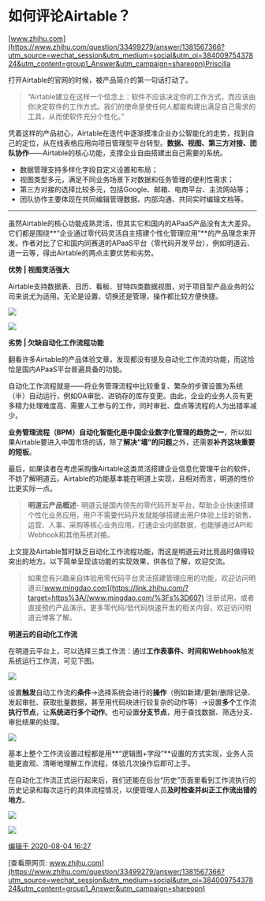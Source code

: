 # 如何评论Airtable？

[www.zhihu.com](https://www.zhihu.com/question/33499279/answer/1381567366?utm_source=wechat_session&utm_medium=social&utm_oi=38400975437824&utm_content=group1_Answer&utm_campaign=shareopn)Priscilla

打开Airtable的官网的时候，被产品简介的第一句话打动了。

> “Airtable建立在这样一个信念上：软件不应该决定你的工作方式，而应该由你决定软件的工作方式。我们的使命是使任何人都能构建出满足自己需求的工具，从而使软件充分个性化。”

凭着这样的产品初心，Airtable在迭代中逐渐摸准企业办公智能化的走势，找到自己的定位，从在线表格应用向项目管理型平台转型。**数据、视图、第三方对接、团队协作**——Airtable的核心功能，支撑企业自由搭建出自己需要的系统。

*   数据管理支持多样化字段自定义设置和布局；
*   视图类型多元，满足不同业务场景下对数据和任务管理的便利性需求；
*   第三方对接的选择比较多元，包括Google、邮箱、电商平台、主流网站等；
*   团队协作主要体现在共同编辑管理数据、内部沟通、共同实时编辑文档等。

* * *

虽然Airtable的核心功能成熟灵活，但其实它和国内的APaaS产品没有太大差异。它们都是围绕**“企业通过零代码灵活自主搭建个性化管理应用”**的产品理念来开发。作者对比了它和国内同赛道的APaaS平台（零代码开发平台），例如明道云、道一云等，得出Airtable的两点主要优势和劣势。

**优势 | 视图灵活强大**

Airtable支持数据表、日历、看板、甘特四类数据视图，对于项目型产品业务的公司来说尤为适用。无论是设置、切换还是管理，操作都比较方便快捷。

![](https://cubox.pro/c/filters:no_upscale()?imageUrl=https%3A%2F%2Fpic2.zhimg.com%2F50%2Fv2-9b8fd3e67b481adbf47c27b0e6f3a040_720w.jpg%3Fsource%3D1940ef5c)

![](https://cubox.pro/c/filters:no_upscale()?imageUrl=https%3A%2F%2Fpic3.zhimg.com%2F50%2Fv2-ab5d80a4e4b24e3b1f3ac6940cfce4ca_720w.jpg%3Fsource%3D1940ef5c)

**劣势 | 欠缺自动化工作流程功能**

翻看许多Airtable的产品体验文章，发现都没有提及自动化工作流的功能，而这恰恰是国内APaaS平台普遍具备的功能。

自动化工作流程就是——将业务管理流程中比较重复、繁杂的步骤设置为系统（半）自动运行，例如OA审批、进销存的库存变更。由此，企业的业务人员有更多精力处理难度高、需要人工参与的工作，同时审批、盘点等流程的人为出错率减少。

**业务管理流程（BPM）自动化智能化是中国企业数字化管理的趋势之一**，所以如果Airtable要进入中国市场的话，除了**解决“墙”的问题**之外，还需要**补齐这块重要的短板**。

最后，如果读者在考虑采购像Airtable这类灵活搭建企业信息化管理平台的软件，不妨了解明道云。Airtable的功能基本能在明道上实现，且相对而言，明道的性价比更实际一点。

> **明道云产品概述**-
> 明道云是国内领先的零代码开发平台，帮助企业快速搭建个性化业务应用，用户不需要代码开发就能够搭建出用户体验上佳的销售、运营、人事、采购等核心业务应用，打通企业内部数据，也能够通过API和Webhook和其他系统对接。

上文提及Airtable暂时缺乏自动化工作流程功能，而这是明道云对比竞品时做得较突出的地方。以下简单呈现该功能的实现效果，供各位了解，欢迎交流。

> 如果您有兴趣亲自体验用零代码平台灵活搭建管理应用的功能，欢迎访问明道云[www.mingdao.com](https://link.zhihu.com/?target=https%3A//www.mingdao.com/%3Fs%3D607) 注册试用，或者直接预约产品演示。更多零代码/低代码快速开发的相关内容，欢迎访问明道云博客了解。

**明道云的自动化工作流**

在明道云平台上，可以选择三类工作流：通过**工作表事件、时间和Webhook**触发系统运行工作流，可见下图。

![](https://cubox.pro/c/filters:no_upscale()?imageUrl=https%3A%2F%2Fpic1.zhimg.com%2F50%2Fv2-ad97d842006407381b9179732f6270a2_720w.jpg%3Fsource%3D1940ef5c)

设置**触发**自动工作流的**条件**→选择系统会进行的**操作**（例如新建/更新/删除记录、发起审批、获取批量数据，甚至用代码块进行较复杂的动作等）→设置**多个**工作流**执行节点**，让**系统进行多个动作**。也可设置**分支节点**，用于查找数据、筛选分支、审批结果的处理。

![](https://cubox.pro/c/filters:no_upscale()?imageUrl=https%3A%2F%2Fpic3.zhimg.com%2F50%2Fv2-0bd97a0b96cc95230a56b23d88f376ec_720w.jpg%3Fsource%3D1940ef5c)

基本上整个工作流设置过程都是用**“逻辑图+字段”**设置的方式实现，业务人员能更直观、清晰地理解工作流程，体验几次操作后即可上手。

在自动化工作流正式运行起来后，我们还能在后台“历史”页面里看到工作流执行的历史记录和每次运行的具体流程情况，以便管理人员**及时检查并纠正工作流出错的地方**。

![](https://cubox.pro/c/filters:no_upscale()?imageUrl=https%3A%2F%2Fpic1.zhimg.com%2F50%2Fv2-c65e84670f9944b9ec5e3eab4cde956f_720w.jpg%3Fsource%3D1940ef5c)

![](https://cubox.pro/c/filters:no_upscale()?imageUrl=https%3A%2F%2Fpic2.zhimg.com%2F50%2Fv2-17120157838aa43d71cd9c38c5e916d8_720w.jpg%3Fsource%3D1940ef5c)

[编辑于 2020-08-04 16:27](https://www.zhihu.com/question/33499279/answer/1381567366)

[查看原网页: www.zhihu.com](https://www.zhihu.com/question/33499279/answer/1381567366?utm_source=wechat_session&utm_medium=social&utm_oi=38400975437824&utm_content=group1_Answer&utm_campaign=shareopn)